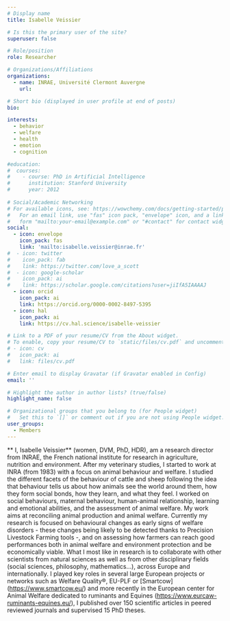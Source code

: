 ```yaml
---
# Display name
title: Isabelle Veissier

# Is this the primary user of the site?
superuser: false

# Role/position
role: Researcher

# Organizations/Affiliations
organizations:
  - name: INRAE, Université Clermont Auvergne
    url: 

# Short bio (displayed in user profile at end of posts)
bio: 

interests:
  - behavior
  - welfare
  - health
  - emotion
  - cognition

#education:
#  courses:
#    - course: PhD in Artificial Intelligence
#      institution: Stanford University
#      year: 2012
 
# Social/Academic Networking
# For available icons, see: https://wowchemy.com/docs/getting-started/page-builder/#icons
#   For an email link, use "fas" icon pack, "envelope" icon, and a link in the
#   form "mailto:your-email@example.com" or "#contact" for contact widget.
social:
  - icon: envelope
    icon_pack: fas
    link: 'mailto:isabelle.veissier@inrae.fr'
#  - icon: twitter
#    icon_pack: fab
#    link: https://twitter.com/love_a_scott
#  - icon: google-scholar
#    icon_pack: ai
#    link: https://scholar.google.com/citations?user=jiIfA5IAAAAJ
  - icon: orcid
    icon_pack: ai
    link: https://orcid.org/0000-0002-8497-5395 
  - icon: hal
    icon_pack: ai
    link: https://cv.hal.science/isabelle-veissier

# Link to a PDF of your resume/CV from the About widget.
# To enable, copy your resume/CV to `static/files/cv.pdf` and uncomment the lines below.
# - icon: cv
#   icon_pack: ai
#   link: files/cv.pdf

# Enter email to display Gravatar (if Gravatar enabled in Config)
email: ''

# Highlight the author in author lists? (true/false)
highlight_name: false

# Organizational groups that you belong to (for People widget)
#   Set this to `[]` or comment out if you are not using People widget.
user_groups:
  - Members
---
```

** I, Isabelle Veissier** (women, DVM, PhD, HDR), am a research director from INRAE, the French national institute for research in agriculture, nutrition and environment. After my veterinary studies, I started to work at INRA (from 1983) with a focus on animal behaviour and welfare. I studied the different facets of the behaviour of cattle and sheep following the idea that behaviour tells us about how animals see the world around them, how they form social bonds, how they learn, and what they feel. I worked on social behaviours, maternal behaviour, human-animal relationship, learning and emotional abilities, and the assessment of animal welfare. My work aims at reconciling animal production and animal welfare. Currently my research is focused on behavioural changes as early signs of welfare disorders - these changes being likely to be detected thanks to Precision Livestock Farming tools -, and on assessing how farmers can reach good performances both in animal welfare and environment protection and be economically viable. What I most like in research is to collaborate with other scientists from natural sciences as well as from other disciplinary fields (social sciences, philosophy, mathematics…), across Europe and internationally. I played key roles in several large European projects or networks such as Welfare Quality®, EU-PLF or [Smartcow] (https://www.smartcow.eu/) and more recently in the European center for Animal Welfare dedicated to ruminants and Equines (https://www.eurcaw-ruminants-equines.eu/), I published over 150 scientific articles in peered reviewed journals and supervised 15 PhD theses.
